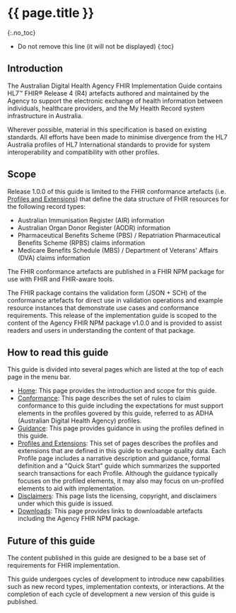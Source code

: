 # {{ page.title }}
{:.no_toc}
<!-- TOC  the css styling for this is \pages\assets\css\project.css under 'markdown-toc'-->
* Do not remove this line (it will not be displayed)
{:toc}


## Introduction

The Australian Digital Health Agency FHIR Implementation Guide contains HL7™ FHIR® Release 4 (R4) artefacts authored and maintained by the Agency to support the electronic exchange of health information between individuals, healthcare providers, and the My Health Record system infrastructure in Australia.

Wherever possible, material in this specification is based on existing standards. All efforts have been made to minimise divergence from the HL7 Australia profiles of HL7 International standards to provide for system interoperability and compatibility with other profiles.


## Scope

Release 1.0.0 of this guide is limited to the FHIR conformance artefacts (i.e. [Profiles and Extensions](profiles.html)) that define the data structure of FHIR resources for the following record types: 
- Australian Immunisation Register (AIR) information
- Australian Organ Donor Register (AODR) information
- Pharmaceutical Benefits Scheme (PBS) / Repatriation Pharmaceutical Benefits Scheme (RPBS) claims information
- Medicare Benefits Schedule (MBS) / Department of Veterans' Affairs (DVA) claims information

The FHIR conformance artefacts are published in a FHIR NPM package for use with FHIR and FHIR-aware tools. 

The FHIR package contains the validation form (JSON + SCH) of the conformance artefacts for direct use in validation operations and example resource instances that demonstrate use cases and conformance requirements. This release of the implementation guide is scoped to the content of the Agency FHIR NPM package v1.0.0 and is provided to assist readers and users in understanding the content of that package.  


## How to read this guide

This guide is divided into several pages which are listed at the top of each page in the menu bar.

- [Home](index.html): This page provides the introduction and scope for this guide.
- [Conformance](conformance.html): This page describes the set of rules to claim conformance to this guide including the expectations for must support elements in the profiles govered by this guide, referred to as ADHA (Australian Digital Health Agency) profiles.
- [Guidance](guidance.html): This page provides guidance in using the profiles defined in this guide.
- [Profiles and Extensions](profiles.html): This set of pages describes the profiles and extensions that are defined in this guide to exchange quality data. Each Profile page includes a narrative description and guidance, formal definition and a "Quick Start" guide which summarizes the supported search transactions for each Profile. Although the guidance typically focuses on the profiled elements, it may also may focus on un-profiled elements to aid with implementation.
- [Disclaimers](disclaimers.html): This page lists the licensing, copyright, and disclaimers under which this guide is issued. 
- [Downloads](downloads.html): This page provides links to downloadable artefacts including the Agency FHIR NPM package.
 

## Future of this guide

The content published in this guide are designed to be a base set of requirements for FHIR implementation. 

This guide undergoes cycles of development to introduce new capabilities such as new record types, implementation contexts, or interactions. At the completion of each cycle of development a new version of this guide is published.
